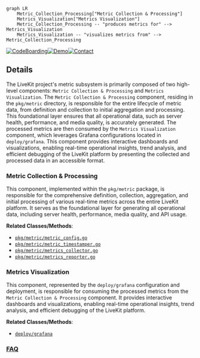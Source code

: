 ```mermaid
graph LR
    Metric_Collection_Processing["Metric Collection & Processing"]
    Metrics_Visualization["Metrics Visualization"]
    Metric_Collection_Processing -- "produces metrics for" --> Metrics_Visualization
    Metrics_Visualization -- "visualizes metrics from" --> Metric_Collection_Processing
```

[![CodeBoarding](https://img.shields.io/badge/Generated%20by-CodeBoarding-9cf?style=flat-square)](https://github.com/CodeBoarding/CodeBoarding)[![Demo](https://img.shields.io/badge/Try%20our-Demo-blue?style=flat-square)](https://www.codeboarding.org/demo)[![Contact](https://img.shields.io/badge/Contact%20us%20-%20contact@codeboarding.org-lightgrey?style=flat-square)](mailto:contact@codeboarding.org)

## Details

The LiveKit project's metric subsystem is primarily composed of two high-level components: `Metric Collection & Processing` and `Metrics Visualization`. The `Metric Collection & Processing` component, residing in the `pkg/metric` directory, is responsible for the entire lifecycle of metric data, from definition and collection to initial aggregation and processing. This foundational layer ensures that all operational data, such as server health, performance, and media quality, is accurately generated. The processed metrics are then consumed by the `Metrics Visualization` component, which leverages Grafana configurations located in `deploy/grafana`. This component provides interactive dashboards and visualizations, enabling real-time operational insights, trend analysis, and efficient debugging of the LiveKit platform by presenting the collected and processed data in an accessible format.

### Metric Collection & Processing
This component, implemented within the `pkg/metric` package, is responsible for the comprehensive definition, collection, aggregation, and initial processing of various real-time metrics across the entire LiveKit platform. It serves as the foundational layer for generating all operational data, including server health, performance, media quality, and API usage.


**Related Classes/Methods**:

- <a href="https://github.com/livekit/livekit/blob/master/pkg/metric/metric_config.go" target="_blank" rel="noopener noreferrer">`pkg/metric/metric_config.go`</a>
- <a href="https://github.com/livekit/livekit/blob/master/pkg/metric/metric_timestamper.go" target="_blank" rel="noopener noreferrer">`pkg/metric/metric_timestamper.go`</a>
- <a href="https://github.com/livekit/livekit/blob/master/pkg/metric/metrics_collector.go" target="_blank" rel="noopener noreferrer">`pkg/metric/metrics_collector.go`</a>
- <a href="https://github.com/livekit/livekit/blob/master/pkg/metric/metrics_reporter.go" target="_blank" rel="noopener noreferrer">`pkg/metric/metrics_reporter.go`</a>


### Metrics Visualization
This component, represented by the `deploy/grafana` configuration and deployment, is responsible for consuming the processed metrics from the `Metric Collection & Processing` component. It provides interactive dashboards and visualizations, enabling real-time operational insights, trend analysis, and efficient debugging of the LiveKit platform.


**Related Classes/Methods**:

- <a href="https://github.com/livekit/livekit/blob/master/deploy/grafana" target="_blank" rel="noopener noreferrer">`deploy/grafana`</a>




### [FAQ](https://github.com/CodeBoarding/GeneratedOnBoardings/tree/main?tab=readme-ov-file#faq)